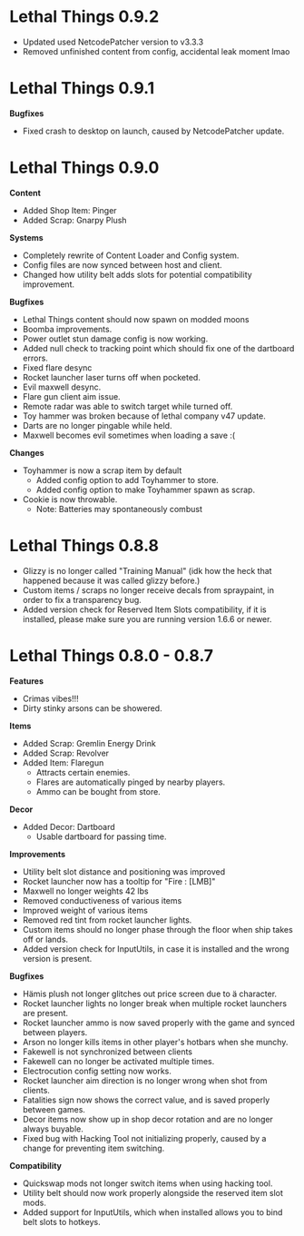 # Lethal Things 0.9.2
- Updated used NetcodePatcher version to v3.3.3  
- Removed unfinished content from config, accidental leak moment lmao  

# Lethal Things 0.9.1
**Bugfixes**
- Fixed crash to desktop on launch, caused by NetcodePatcher update.

# Lethal Things 0.9.0
**Content**
- Added Shop Item: Pinger
- Added Scrap: Gnarpy Plush

**Systems**
- Completely rewrite of Content Loader and Config system.
- Config files are now synced between host and client.  
- Changed how utility belt adds slots for potential compatibility improvement.  

**Bugfixes**
- Lethal Things content should now spawn on modded moons  
- Boomba improvements.  
- Power outlet stun damage config is now working.  
- Added null check to tracking point which should fix one of the dartboard errors.  
- Fixed flare desync  
- Rocket launcher laser turns off when pocketed.  
- Evil maxwell desync.  
- Flare gun client aim issue.  
- Remote radar was able to switch target while turned off.  
- Toy hammer was broken because of lethal company v47 update.  
- Darts are no longer pingable while held.
- Maxwell becomes evil sometimes when loading a save :(

**Changes**
- Toyhammer is now a scrap item by default  
	- Added config option to add Toyhammer to store.  
	- Added config option to make Toyhammer spawn as scrap.  
- Cookie is now throwable.  
	- Note: Batteries may spontaneously combust  

# Lethal Things 0.8.8
- Glizzy is no longer called "Training Manual" (idk how the heck that happened because it was called glizzy before.)
- Custom items / scraps no longer receive decals from spraypaint, in order to fix a transparency bug.
- Added version check for Reserved Item Slots compatibility, if it is installed, please make sure you are running version 1.6.6 or newer.

# Lethal Things 0.8.0 - 0.8.7
**Features**  
- Crimas vibes!!!   
- Dirty stinky arsons can be showered.    
  
**Items**  
- Added Scrap: Gremlin Energy Drink  
- Added Scrap: Revolver  
- Added Item: Flaregun  
	- Attracts certain enemies.  
	- Flares are automatically pinged by nearby players.  
	- Ammo can be bought from store.  

**Decor**  
- Added Decor: Dartboard  
	- Usable dartboard for passing time.  

**Improvements**  
- Utility belt slot distance and positioning was improved  
- Rocket launcher now has a tooltip for "Fire : [LMB]"  
- Maxwell no longer weights 42 lbs  
- Removed conductiveness of various items  
- Improved weight of various items  
- Removed red tint from rocket launcher lights.  
- Custom items should no longer phase through the floor when ship takes off or lands.  
- Added version check for InputUtils, in case it is installed and the wrong version is present.   
  
**Bugfixes**  
- Hämis plush not longer glitches out price screen due to ä character.  
- Rocket launcher lights no longer break when multiple rocket launchers are present.  
- Rocket launcher ammo is now saved properly with the game and synced between players.  
- Arson no longer kills items in other player's hotbars when she munchy.  
- Fakewell is not synchronized between clients  
- Fakewell can no longer be activated multiple times.  
- Electrocution config setting now works.  
- Rocket launcher aim direction is no longer wrong when shot from clients.  
- Fatalities sign now shows the correct value, and is saved properly between games.  
- Decor items now show up in shop decor rotation and are no longer always buyable.  
- Fixed bug with Hacking Tool not initializing properly, caused by a change for preventing item switching.  

**Compatibility**  
- Quickswap mods not longer switch items when using hacking tool.  
- Utility belt should now work properly alongside the reserved item slot mods.  
- Added support for InputUtils, which when installed allows you to bind belt slots to hotkeys.